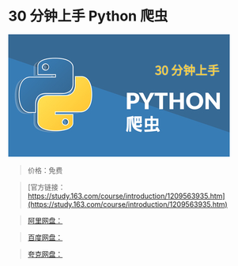# 30 分钟上手 Python 爬虫

![img](../../../assets/study163/free/8cebee1f24d4438f961b3e91a53722df.jpg)

> 价格：免费

> [官方链接：https://study.163.com/course/introduction/1209563935.htm](https://study.163.com/course/introduction/1209563935.htm)

> [阿里网盘：]()

> [百度网盘：]()

> [夸克网盘：]()
